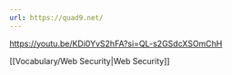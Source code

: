 ```yaml
---
url: https://quad9.net/
---
```


https://youtu.be/KDi0YvS2hFA?si=QL-s2GSdcXSOmChH

[[Vocabulary/Web Security|Web Security]]
